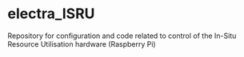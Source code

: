 # electra_ISRU
Repository for configuration and code related to control of the In-Situ Resource Utilisation hardware (Raspberry Pi)
